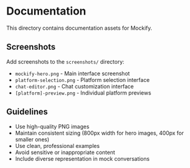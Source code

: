 # Documentation

This directory contains documentation assets for Mockify.

## Screenshots

Add screenshots to the `screenshots/` directory:

- `mockify-hero.png` - Main interface screenshot
- `platform-selection.png` - Platform selection interface
- `chat-editor.png` - Chat customization interface
- `[platform]-preview.png` - Individual platform previews

## Guidelines

- Use high-quality PNG images
- Maintain consistent sizing (800px width for hero images, 400px for smaller ones)
- Use clean, professional examples
- Avoid sensitive or inappropriate content
- Include diverse representation in mock conversations
